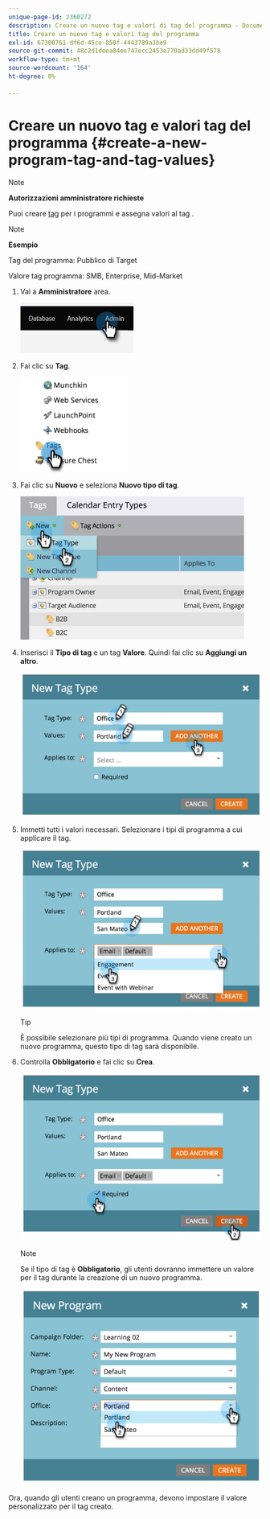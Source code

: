 ```yaml
---
unique-page-id: 2360272
description: Creare un nuovo tag e valori di tag del programma - Documentazione di Marketo - Documentazione del prodotto
title: Creare un nuovo tag e valori tag del programma
exl-id: 67300761-df6d-45ce-850f-4443789a3be9
source-git-commit: 48c2d1deea84ee747ecc2453e770ad33dd49f578
workflow-type: tm+mt
source-wordcount: '164'
ht-degree: 0%

---
```


# Creare un nuovo tag e valori tag del programma {#create-a-new-program-tag-and-tag-values}

>[!NOTE]
>
>**Autorizzazioni amministratore richieste**

Puoi creare [tag](/help/marketo/product-docs/core-marketo-concepts/programs/working-with-programs/understanding-tags.md) per i programmi e assegna valori al tag .

>[!NOTE]
>
>**Esempio**
>
>Tag del programma: Pubblico di Target
>
>Valore tag programma: SMB, Enterprise, Mid-Market

1. Vai a **Amministratore** area.

   ![](assets/create-a-new-program-tag-and-tag-values-1.png)

1. Fai clic su **Tag**.

   ![](assets/create-a-new-program-tag-and-tag-values-2.png)

1. Fai clic su **Nuovo** e seleziona **Nuovo tipo di tag**.

   ![](assets/create-a-new-program-tag-and-tag-values-3.png)

1. Inserisci il **Tipo di tag** e un tag **Valore**. Quindi fai clic su **Aggiungi un altro**.

   ![](assets/create-a-new-program-tag-and-tag-values-4.png)

1. Immetti tutti i valori necessari. Selezionare i tipi di programma a cui applicare il tag.

   ![](assets/create-a-new-program-tag-and-tag-values-5.png)

   >[!TIP]
   >
   >È possibile selezionare più tipi di programma. Quando viene creato un nuovo programma, questo tipo di tag sarà disponibile.

1. Controlla **Obbligatorio** e fai clic su **Crea**.

   ![](assets/create-a-new-program-tag-and-tag-values-6.png)

   >[!NOTE]
   >
   >Se il tipo di tag è **Obbligatorio**, gli utenti dovranno immettere un valore per il tag durante la creazione di un nuovo programma.

   ![](assets/create-a-new-program-tag-and-tag-values-7.png)

Ora, quando gli utenti creano un programma, devono impostare il valore personalizzato per il tag creato.
